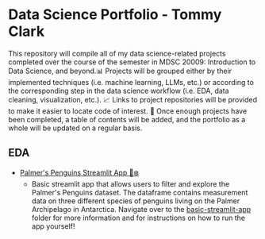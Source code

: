 # Data Science Portfolio - Tommy Clark

This repository will compile all of my data science-related projects completed over the course of the semester in MDSC 20009: Introduction to Data Science, and beyond.📊 Projects will be grouped either by their implemented techniques (i.e. machine learning, LLMs, etc.) or according to the corresponding step in the data science workflow (i.e. EDA, data cleaning, visualization, etc.). 📈 Links to project repositories will be provided to make it easier to locate code of interest. 🔗 Once enough projects have been completed, a table of contents will be added, and the portfolio as a whole will be updated on a regular basis.

## EDA
- [Palmer's Penguins Streamlit App 🐧❄️](https://github.com/t-clark04/Clark-Data-Science-Portfolio/tree/main/basic-streamlit-app)
  - Basic streamlit app that allows users to filter and explore the Palmer's Penguins dataset. The dataframe contains measurement data on three different species of penguins living on the Palmer Archipelago in Antarctica. Navigate over to the [basic-streamlit-app](https://github.com/t-clark04/Clark-Data-Science-Portfolio/tree/main/basic-streamlit-app) folder for more information and for instructions on how to run the app yourself! 
